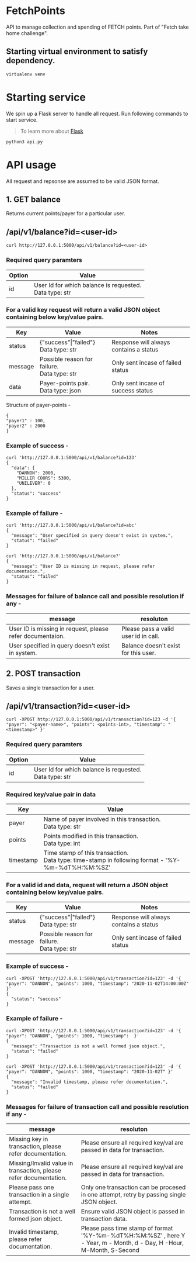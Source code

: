 # FetchPoints

API to manage collection and spending of FETCH points. Part of "Fetch take home challenge".


## Starting virtual environment to satisfy dependency. 
```
virtualenv venv
```

# Starting service

We spin up a Flask server to handle all request. Run following commands to start service. 
> To learn more about [Flask](https://flask.palletsprojects.com/en/1.1.x/quickstart/)
```
python3 api.py
```

# API usage

All request and repsonse are assumed to be valid JSON format. 

## 1. GET balance  
Returns current points/payer for a particular user.
## /api/v1/balance?id=\<user-id>
```
curl http://127.0.0.1:5000/api/v1/balance?id=<user-id>
```

### Required query paramters
| Option      | Value |
| ----------- | ----------- |
| id      | User Id for which balance is requested. <br/> Data type: str       |

### For a valid key request will return a valid JSON object containing below key/value pairs.

| Key      | Value | Notes |
| ----------- | ----------- |----------- |
| status      | {"success"\|"failed"} <br/> Data type: str   | Response will always contains a status |
| message      | Possible reason for failure. <br/> Data type: str   | Only sent incase of failed status|
| data      |  Payer-points pair. <br/> Data type: json   | Only sent incase of success status|

Structure of payer-points -
```
{
"payer1" : 100,
"payer2" : 2000
}
```

### Example of success -
```
curl 'http://127.0.0.1:5000/api/v1/balance?id=123'
{
  "data": {
    "DANNON": 2000, 
    "MILLER COORS": 5300, 
    "UNILEVER": 0
  }, 
  "status": "success"
}
```

### Example of failure -
```
curl 'http://127.0.0.1:5000/api/v1/balance?id=abc'
{
  "message": "User specified in query doesn't exist in system.", 
  "status": "failed"
}
 
curl 'http://127.0.0.1:5000/api/v1/balance?'
{
  "message": "User ID is missing in request, please refer documentaion.", 
  "status": "failed"
}
```
### Messages for failure of balance call and possible resolution if any -
|message|resoluton|
|-----|-----|
|User ID is missing in request, please refer documentaion.|Please pass a valid user id in call.|
|User specified in query doesn't exist in system.|Balance doesn't exist for this user.|

## 2. POST transaction  
Saves a single transaction for a user.
## /api/v1/transaction?id=\<user-id>
```
curl -XPOST http://127.0.0.1:5000/api/v1/transaction?id=123 -d '{ "payer": "<payer-name>", "points": <points-int>, "timestamp": "<timestamp>" }'
```

### Required query paramters
| Option      | Value |
| ----------- | ----------- |
| id      | User Id for which balance is requested. <br/> Data type: str       |

### Required key/value pair in data 
| Key      | Value |
| ----------- | ----------- |
| payer      | Name of payer involved in this transaction. <br/> Data type: str       |
| points      | Points modified in this transaction. <br/> Data type: int       |
| timestamp      | Time stamp of this transaction. <br/> Data type: time-stamp in following format - '%Y-%m-%dT%H:%M:%SZ'       |


### For a valid id and data, request will return a JSON object containing below key/value pairs.

| Key      | Value | Notes |
| ----------- | ----------- |----------- |
| status      | {"success"\|"failed"} <br/> Data type: str   | Response will always contains a status |
| message      | Possible reason for failure. <br/> Data type: str   | Only sent incase of failed status|


### Example of success -
```
curl -XPOST 'http://127.0.0.1:5000/api/v1/transaction?id=123' -d '{ "payer": "DANNON", "points": 1000, "timestamp": "2020-11-02T14:00:00Z" }'
{
  "status": "success"
}
```

### Example of failure -
```
curl -XPOST 'http://127.0.0.1:5000/api/v1/transaction?id=123' -d '{ "payer": "DANNON", "points": 1000, "timestamp":  }'
{
  "message": "Transaction is not a well formed json object.", 
  "status": "failed"
}

curl -XPOST 'http://127.0.0.1:5000/api/v1/transaction?id=123' -d '{ "payer": "DANNON", "points": 1000, "timestamp": "2020-11-02T" }'
{
  "message": "Invalid timestamp, please refer documentation.", 
  "status": "failed"
}
```
### Messages for failure of transaction call and possible resolution if any -
|message|resoluton|
|-----|-----|
|Missing key in transaction, please refer documentation.| Please ensure all required key/val are passed in data for transaction.  |
|Missing/Invalid value in transaction, please refer documentation.|Please ensure all required key/val are passed in data for transaction.|
|Please pass one transaction in a single attempt.|Only one transaction can be procesed in one attempt, retry by passing single JSON object.|
|Transaction is not a well formed json object.|Ensure valid JSON object is passed in transaction data.|
|Invalid timestamp, please refer documentation.|Please pass time stamp of format '%Y-%m-%dT%H:%M:%SZ' , here Y - Year, m - Month, d - Day, H -Hour, M-Month, S-Second|
